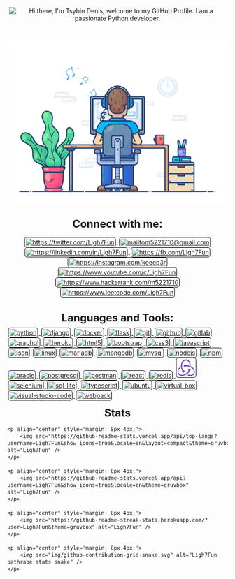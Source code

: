 <body style='bgcolor="#000";'>
    <p align='center' style='margin: 16px 4px 8px;'>
        <img src="https://readme-typing-svg.herokuapp.com?font=Fira+Code&pause=1000&color=54A6FF&center=true&vCenter=true&multiline=true&width=710&height=70&lines=Hi+there,+I'm+Tsybin+Denis,+welcome+to+my+GitHub+Profile.;I'm+a+passionate+Python+developer." alt="Hi there, I'm Tsybin Denis, welcome to my GitHub Profile. I am a passionate Python developer." />
    </p>
    <br>
    <p align='center' style='margin: 16px 4px 8px;'>
        <img src="img/dev-working_rounded.gif" alt="Hello World" />
    </p>
    <!--connect with me-->
    <h3 align="center" style='margin: 32px 4px 8px; font-size: 24px;'>
        Connect with me:
    </h3>
    <p align="center" style='margin: 16px 4px 8px'>
        <a href="https://twitter.com/Ligh7Fun" target="blank" rel="noreferrer">
            <img align="center" src="https://www.vectorlogo.zone/logos/twitter/twitter-official.svg" alt="https://twitter.com/Ligh7Fun" height="30" width="30" style="background: #ffffff; border-radius: 5px; border: 1px solid #000000; margin: 0 2px; padding: 2px;" />
        </a>
        <a href="mailto:m5221710@gmail.com" target="blank" rel="noreferrer">
            <img align="center" src="https://www.vectorlogo.zone/logos/gmail/gmail-icon.svg" alt="mailtom5221710@gmail.com" height="30" width="30" style="background: #ffffff; border-radius: 5px; border: 1px solid #000000; margin: 0 2px; padding: 2px;" />
        </a>
        <a href="https://linkedin.com/in/Ligh7Fun" target="blank" rel="noreferrer">
            <img align="center" src="https://www.vectorlogo.zone/logos/linkedin/linkedin-icon.svg" alt="https://linkedin.com/in/Ligh7Fun" height="30" width="30" style="background: #ffffff; border-radius: 5px; border: 1px solid #000000; margin: 0 2px; padding: 2px;" />
        </a>
        <a href="https://fb.com/Ligh7Fun" target="blank" rel="noreferrer">
            <img align="center" src="https://www.vectorlogo.zone/logos/facebook/facebook-official.svg" alt="https://fb.com/Ligh7Fun" height="30" width="30" style="background: #ffffff; border-radius: 5px; border: 1px solid #000000; margin: 0 2px; padding: 2px;" />
        </a>
        <a href="https://instagram.com/keeep3r" target="blank" rel="noreferrer">
            <img align="center" src="https://www.vectorlogo.zone/logos/instagram/instagram-icon.svg" alt="https://instagram.com/keeep3r" height="30" width="30" style="background: #ffffff; border-radius: 5px; border: 1px solid #000000; margin: 0 2px; padding: 2px;" />
        </a>
        <a href="https://www.youtube.com/c/Ligh7Fun" target="blank" rel="noreferrer">
            <img align="center" src="https://www.vectorlogo.zone/logos/youtube/youtube-icon.svg" alt="https://www.youtube.com/c/Ligh7Fun" height="30" width="30" style="background: #ffffff; border-radius: 5px; border: 1px solid #000000; margin: 0 2px; padding: 2px;" />
        </a>
        <a href="https://www.hackerrank.com/m5221710" target="blank" rel="noreferrer">
            <img align="center" src="https://hrcdn.net/fcore/assets/brand/logo-new-white-green-a5cb16e0ae.svg" alt="https://www.hackerrank.com/m5221710" height="30" width="30" style="background: #ffffff; border-radius: 5px; border: 1px solid #000000; margin: 0 2px; padding: 2px;" />
        </a>
        <a href="https://www.leetcode.com/Ligh7Fun" target="blank" rel="noreferrer">
            <img align="center" src="https://assets.leetcode.com/static_assets/public/icons/favicon-16x16.png" alt="https://www.leetcode.com/Ligh7Fun" height="30" width="30" style="background: #ffffff; border-radius: 5px; border: 1px solid #000000; margin: 0 2px; padding: 2px;" />
        </a>
    </p>
    <!--Language-->
    <h3 align="center" style='margin: 32px 4px 8px; font-size: 24px;'>
        Languages and Tools:
    </h3>
        <a href="https://www.python.org" target="_blank" rel="noreferrer">
            <img src="https://www.vectorlogo.zone/logos/python/python-icon.svg" alt="python" width="40" height="40" style="background: #ffffff; border-radius: 5px; border: 1px solid #000000; margin: 0 2px; padding: 2px;" />
        </a>
        <a href="https://www.djangoproject.com/" target="_blank" rel="noreferrer">
            <img src="https://www.vectorlogo.zone/logos/djangoproject/djangoproject-icon.svg" alt="django" width="40" height="40" style="background: #ffffff; border-radius: 5px; border: 1px solid #000000; margin: 0 2px; padding: 2px;" />
        </a>
        <a href="https://www.docker.com/" target="_blank" rel="noreferrer">
            <img src="https://www.vectorlogo.zone/logos/docker/docker-icon.svg" alt="docker" width="40" height="40" style="background: #ffffff; border-radius: 5px; border: 1px solid #000000; margin: 0 2px; padding: 2px;" />
        </a>
        <a href="https://flask.palletsprojects.com/" target="_blank" rel="noreferrer">
            <img src="https://www.vectorlogo.zone/logos/pocoo_flask/pocoo_flask-icon.svg" alt="flask" width="40" height="40" style="background: #ffffff; border-radius: 5px; border: 1px solid #000000; margin: 0 2px; padding: 2px;" />
        </a>
        <a href="https://git-scm.com/" target="_blank" rel="noreferrer">
            <img src="https://www.vectorlogo.zone/logos/git-scm/git-scm-icon.svg" alt="git" width="40" height="40" style="background: #ffffff; border-radius: 5px; border: 1px solid #000000; margin: 0 2px; padding: 2px;" />
        </a>
        <a href="https://github.com/" target="_blank" rel="noreferrer">
            <img src="https://www.vectorlogo.zone/logos/github/github-icon.svg" alt="github" width="40" height="40" style="background: #ffffff; border-radius: 5px; border: 1px solid #000000; margin: 0 2px; padding: 2px;" />
        </a>
        <a href="https://about.gitlab.com/" target="_blank" rel="noreferrer">
            <img src="https://www.vectorlogo.zone/logos/gitlab/gitlab-icon.svg" alt="gitlab" width="40" height="40" style="background: #ffffff; border-radius: 5px; border: 1px solid #000000; margin: 0 2px; padding: 2px;" />
        </a>
        <a href="https://graphql.org/" target="_blank" rel="noreferrer">
            <img src="https://www.vectorlogo.zone/logos/graphql/graphql-icon.svg" alt="graphql" width="40" height="40" style="background: #ffffff; border-radius: 5px; border: 1px solid #000000; margin: 0 2px; padding: 2px;" />
        </a>
        <a href="https://heroku.com" target="_blank" rel="noreferrer">
            <img src="https://www.vectorlogo.zone/logos/heroku/heroku-icon.svg" alt="heroku" width="40" height="40" style="background: #ffffff; border-radius: 5px; border: 1px solid #000000; margin: 0 2px; padding: 2px;" />
        </a>
        <a href="https://www.w3.org/html/" target="_blank" rel="noreferrer">
            <img src="https://www.vectorlogo.zone/logos/w3_html5/w3_html5-icon.svg" alt="html5" width="40" height="40" style="background: #ffffff; border-radius: 5px; border: 1px solid #000000; margin: 0 2px; padding: 2px;" />
        </a>
            <a href="https://getbootstrap.com" target="_blank" rel="noreferrer">
            <img src="https://www.vectorlogo.zone/logos/getbootstrap/getbootstrap-icon.svg" alt="bootstrap" width="40" height="40" style="background: #ffffff; border-radius: 5px; border: 1px solid #000000; margin: 0 2px; padding: 2px;" />
        </a>
        <a href="https://www.w3schools.com/css/" target="_blank" rel="noreferrer">
            <img src="https://www.vectorlogo.zone/logos/w3_css/w3_css-icon.svg" alt="css3" width="40" height="40" style="background: #ffffff; border-radius: 5px; border: 1px solid #000000; margin: 0 2px; padding: 2px;" />
        </a>
        <a href="https://www.javascript.com/" target="_blank" rel="noreferrer">
            <img src="https://www.vectorlogo.zone/logos/javascript/javascript-icon.svg" alt="javascript" width="40" height="40" style="background: #ffffff; border-radius: 5px; border: 1px solid #000000; margin: 0 2px; padding: 2px;" />
        </a>
        <a href="https://www.json.org/" target="_blank" rel="noreferrer">
            <img src="https://www.vectorlogo.zone/logos/json/json-icon.svg" alt="json" width="40" height="40" style="background: #ffffff; border-radius: 5px; border: 1px solid #000000; margin: 0 2px; padding: 2px;" />
        </a>
        <a href="https://www.linux.org/" target="_blank" rel="noreferrer">
            <img src="https://www.vectorlogo.zone/logos/linux/linux-icon.svg" alt="linux" width="40" height="40" style="background: #ffffff; border-radius: 5px; border: 1px solid #000000; margin: 0 2px; padding: 2px;" />
        </a>
        <a href="https://mariadb.org/" target="_blank" rel="noreferrer">
            <img src="https://www.vectorlogo.zone/logos/mariadb/mariadb-icon.svg" alt="mariadb" width="40" height="40" style="background: #ffffff; border-radius: 5px; border: 1px solid #000000; margin: 0 2px; padding: 2px;" />
        </a>
        <a href="https://www.mongodb.com/" target="_blank" rel="noreferrer">
            <img src="https://www.vectorlogo.zone/logos/mongodb/mongodb-icon.svg" alt="mongodb" width="40" height="40" style="background: #ffffff; border-radius: 5px; border: 1px solid #000000; margin: 0 2px; padding: 2px;" />
        </a>
        <a href="https://www.mysql.com/" target="_blank" rel="noreferrer">
            <img src="https://www.vectorlogo.zone/logos/mysql/mysql-icon.svg" alt="mysql" width="40" height="40" style="background: #ffffff; border-radius: 5px; border: 1px solid #000000; margin: 0 2px; padding: 2px;" />
        </a>
        <a href="https://nodejs.org" target="_blank" rel="noreferrer">
            <img src="https://www.vectorlogo.zone/logos/nodejs/nodejs-icon.svg" alt="nodejs" width="40" height="40" style="background: #ffffff; border-radius: 5px; border: 1px solid #000000; margin: 0 2px; padding: 2px;" />
        </a>
        <a href="https://www.npmjs.com/" target="_blank" rel="noreferrer">
            <img src="https://www.vectorlogo.zone/logos/npmjs/npmjs-ar21.svg" alt="npm" width="40" height="40" style="background: #ffffff; border-radius: 5px; border: 1px solid #000000; margin: 0 2px; padding: 2px;" />
        </a>
        <a href="https://www.oracle.com/" target="_blank" rel="noreferrer">
            <img src="https://www.vectorlogo.zone/logos/oracle/oracle-icon.svg" alt="oracle" width="40" height="40" style="background: #ffffff; border-radius: 5px; border: 1px solid #000000; margin: 0 2px; padding: 2px;" />
        </a>
        <a href="https://www.postgresql.org" target="_blank" rel="noreferrer">
            <img src="https://www.vectorlogo.zone/logos/postgresql/postgresql-icon.svg" alt="postgresql" width="40" height="40" style="background: #ffffff; border-radius: 5px; border: 1px solid #000000; margin: 0 2px; padding: 2px;" />
        </a>
        <a href="https://postman.com" target="_blank" rel="noreferrer">
            <img src="https://www.vectorlogo.zone/logos/getpostman/getpostman-icon.svg" alt="postman" width="40" height="40" style="background: #ffffff; border-radius: 5px; border: 1px solid #000000; margin: 0 2px; padding: 2px;" />
        </a>
        <a href="https://reactjs.org/" target="_blank" rel="noreferrer">
            <img src="https://www.vectorlogo.zone/logos/reactjs/reactjs-icon.svg" alt="react" width="40" height="40" style="background: #ffffff; border-radius: 5px; border: 1px solid #000000; margin: 0 2px; padding: 2px;" />
        </a>
        <a href="https://redis.io" target="_blank" rel="noreferrer">
            <img src="https://www.vectorlogo.zone/logos/redis/redis-icon.svg" alt="redis" width="40" height="40" style="background: #ffffff; border-radius: 5px; border: 1px solid #000000; margin: 0 2px; padding: 2px;" />
        </a>
        <a href="https://redux.js.org" target="_blank" rel="noreferrer">
            <img src="https://raw.githubusercontent.com/devicons/devicon/master/icons/redux/redux-original.svg" alt="redux" width="40" height="40" style="background: #ffffff; border-radius: 5px; border: 1px solid #000000; margin: 0 2px; padding: 2px;" />
        </a>
        <a href="https://www.selenium.dev" target="_blank" rel="noreferrer">
            <img src="https://raw.githubusercontent.com/detain/svg-logos/780f25886640cef088af994181646db2f6b1a3f8/svg/selenium-logo.svg" alt="selenium" width="40" height="40" style="background: #ffffff; border-radius: 5px; border: 1px solid #000000; margin: 0 2px; padding: 2px;" />
        </a>
        <a href="https://www.sqlite.org/" target="_blank" rel="noreferrer">
            <img src="https://www.vectorlogo.zone/logos/sqlite/sqlite-icon.svg" alt="sql-lite" width="40" height="40" style="background: #ffffff; border-radius: 5px; border: 1px solid #000000; margin: 0 2px; padding: 2px;" />
        </a>
        <a href="https://www.typescriptlang.org/" target="_blank" rel="noreferrer">
            <img src="https://www.vectorlogo.zone/logos/typescriptlang/typescriptlang-icon.svg" alt="typescript" width="40" height="40" style="background: #ffffff; border-radius: 5px; border: 1px solid #000000; margin: 0 2px; padding: 2px;" />
        </a>
        <a href="https://ubuntu.com/" target="_blank" rel="noreferrer">
            <img src="https://www.vectorlogo.zone/logos/ubuntu/ubuntu-icon.svg" alt="ubuntu" width="40" height="40" style="background: #ffffff; border-radius: 5px; border: 1px solid #000000; margin: 0 2px; padding: 2px;" />
        </a>
        <a href="https://www.virtualbox.org/" target="_blank" rel="noreferrer">
            <img src="https://www.vectorlogo.zone/logos/virtualbox/virtualbox-icon.svg" alt="virtual-box" width="40" height="40" style="background: #ffffff; border-radius: 5px; border: 1px solid #000000; margin: 0 2px; padding: 2px;" />
        </a>
        <a href="https://code.visualstudio.com/" target="_blank" rel="noreferrer">
            <img src="https://www.vectorlogo.zone/logos/visualstudio_code/visualstudio_code-icon.svg" alt="visual-studio-code" width="40" height="40" style="background: #ffffff; border-radius: 5px; border: 1px solid #000000; margin: 0 2px; padding: 2px;" />
        </a>
        <a href="https://webpack.js.org" target="_blank" rel="noreferrer">
            <img src="https://www.vectorlogo.zone/logos/js_webpack/js_webpack-icon.svg" alt="webpack" width="40" height="40" style="background: #ffffff; border-radius: 5px; border: 1px solid #000000; margin: 0 2px; padding: 2px;" />
        </a>
    </p>
    <!--stats-->
    <h3 align="center" style='margin: 0px 4px 8px; font-size: 24px;'>
        Stats
    </h3>

    <p align="center" style='margin: 8px 4px;'>
        <img src="https://github-readme-stats.vercel.app/api/top-langs?username=Ligh7Fun&show_icons=true&locale=en&layout=compact&theme=gruvbox&langs_count=10" alt="Ligh7Fun" />
    </p>

    <p align="center" style='margin: 8px 4px;'>
        <img src="https://github-readme-stats.vercel.app/api?username=Ligh7Fun&show_icons=true&locale=en&theme=gruvbox" alt="Ligh7Fun" />
    </p>

    <p align="center" style='margin: 8px 4px;'>
        <img src="https://github-readme-streak-stats.herokuapp.com/?user=Ligh7Fun&theme=gruvbox" alt="Ligh7Fun" />
    </p>

    <p align="center" style='margin: 8px 4px;'>
        <img src="img/github-contribution-grid-snake.svg" alt="Ligh7Fun pathrabe stats snake" />
    </p>
</body>
